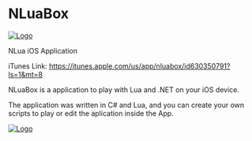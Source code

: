NLuaBox
=======

[![Logo](https://raw.github.com/codefoco/NLuaBox/master/Resources/Icons/AppIcon40x40@2x.png)]()

NLua iOS Application

iTunes Link: https://itunes.apple.com/us/app/nluabox/id630350791?ls=1&mt=8

NLuaBox is a application to play with Lua and .NET on your iOS device.

The application was written in C# and Lua, and you can create your own scripts to play or edit the aplication inside the App.

[![Logo](https://raw.github.com/codefoco/NLuaBox/master/NLuaBox.gif)]()
